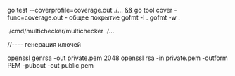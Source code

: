 go test --coverprofile=coverage.out ./... && go tool cover -func=coverage.out - общее покрытие
gofmt -l .
gofmt -w .


./cmd/multichecker/multichecker ./...


//---- генерация ключей 

openssl genrsa -out private.pem 2048
openssl rsa -in private.pem -outform PEM -pubout -out public.pem
